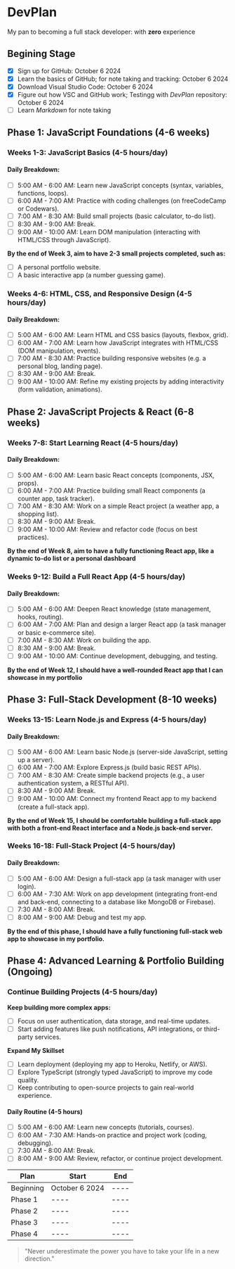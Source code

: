 # DevPlan
 My pan to becoming a full stack developer: with **zero** experience 

 ## Begining Stage
 - [x] Sign up for GitHub: October 6 2024
 - [x] Learn the basics of GitHub; for note taking and tracking: October 6 2024
 - [x] Download Visual Studio Code: October 6 2024
 - [x] Figure out how VSC and GitHub work; Testingg with *DevPlan* repository: October 6 2024
 - [ ] Learn *Markdown* for note taking

 ## Phase 1: JavaScript Foundations (4-6 weeks)

 ### Weeks 1-3: JavaScript Basics (4-5 hours/day)

 #### Daily Breakdown:

 - [ ] 5:00 AM - 6:00 AM: Learn new JavaScript concepts (syntax, variables, functions, loops).
 - [ ] 6:00 AM - 7:00 AM: Practice with coding challenges (on freeCodeCamp or Codewars).
 - [ ] 7:00 AM - 8:30 AM: Build small projects (basic calculator, to-do list).
 - [ ] 8:30 AM - 9:00 AM: Break.
 - [ ] 9:00 AM - 10:00 AM: Learn DOM manipulation (interacting with HTML/CSS through JavaScript).

 **By the end of Week 3, aim to have 2-3 small projects completed, such as:**

 - [ ] A personal portfolio website.
 - [ ] A basic interactive app (a number guessing game).

 ### Weeks 4-6: HTML, CSS, and Responsive Design (4-5 hours/day)

 #### Daily Breakdown:

 - [ ] 5:00 AM - 6:00 AM: Learn HTML and CSS basics (layouts, flexbox, grid).
 - [ ] 6:00 AM - 7:00 AM: Learn how JavaScript integrates with HTML/CSS (DOM manipulation, events).
 - [ ] 7:00 AM - 8:30 AM: Practice building responsive websites (e.g. a personal blog, landing page).
 - [ ] 8:30 AM - 9:00 AM: Break.
 - [ ] 9:00 AM - 10:00 AM: Refine my existing projects by adding interactivity (form validation, animations).

 ## Phase 2: JavaScript Projects & React (6-8 weeks)

 ### Weeks 7-8: Start Learning React (4-5 hours/day)

 #### Daily Breakdown:

 - [ ] 5:00 AM - 6:00 AM: Learn basic React concepts (components, JSX, props).
 - [ ] 6:00 AM - 7:00 AM: Practice building small React components (a counter app, task tracker).
 - [ ] 7:00 AM - 8:30 AM: Work on a simple React project (a weather app, a shopping list).
 - [ ] 8:30 AM - 9:00 AM: Break.
 - [ ] 9:00 AM - 10:00 AM: Review and refactor code (focus on best practices).

 **By the end of Week 8, aim to have a fully functioning React app, like a dynamic to-do list or a personal dashboard**

 ### Weeks 9-12: Build a Full React App (4-5 hours/day)

 #### Daily Breakdown:

 - [ ] 5:00 AM - 6:00 AM: Deepen React knowledge (state management, hooks, routing).
 - [ ] 6:00 AM - 7:00 AM: Plan and design a larger React app (a task manager or basic e-commerce site).
 - [ ] 7:00 AM - 8:30 AM: Work on building the app.
 - [ ] 8:30 AM - 9:00 AM: Break.
 - [ ] 9:00 AM - 10:00 AM: Continue development, debugging, and testing.

 **By the end of Week 12, I should have a well-rounded React app that I can showcase in my portfolio**

 ## Phase 3: Full-Stack Development (8-10 weeks)

 ### Weeks 13-15: Learn Node.js and Express (4-5 hours/day)

 #### Daily Breakdown:

 - [ ] 5:00 AM - 6:00 AM: Learn basic Node.js (server-side JavaScript, setting up a server).
 - [ ] 6:00 AM - 7:00 AM: Explore Express.js (build basic REST APIs).
 - [ ] 7:00 AM - 8:30 AM: Create simple backend projects (e.g., a user authentication system, a RESTful API).
 - [ ] 8:30 AM - 9:00 AM: Break.
 - [ ] 9:00 AM - 10:00 AM: Connect my frontend React app to my backend (create a full-stack app).

 **By the end of Week 15, I should be comfortable building a full-stack app with both a front-end React interface and a Node.js back-end server.**

 ### Weeks 16-18: Full-Stack Project (4-5 hours/day)

 #### Daily Breakdown:

 - [ ] 5:00 AM - 6:00 AM: Design a full-stack app (a task manager with user login).
 - [ ] 6:00 AM - 7:30 AM: Work on app development (integrating front-end and back-end, connecting to a database like MongoDB or Firebase).
 - [ ] 7:30 AM - 8:00 AM: Break.
 - [ ] 8:00 AM - 9:00 AM: Debug and test my app.

 **By the end of this phase, I should have a fully functioning full-stack web app to showcase in my portfolio.**

 ## Phase 4: Advanced Learning & Portfolio Building (Ongoing)

 ### Continue Building Projects (4-5 hours/day)

 **Keep building more complex apps:**

 - [ ] Focus on user authentication, data storage, and real-time updates.
 - [ ] Start adding features like push notifications, API integrations, or third-party services.

 **Expand My Skillset**

 - [ ] Learn deployment (deploying my app to Heroku, Netlify, or AWS).
 - [ ] Explore TypeScript (strongly typed JavaScript) to improve my code quality.
 - [ ] Keep contributing to open-source projects to gain real-world experience.

 #### Daily Routine (4-5 hours)

 - [ ] 5:00 AM - 6:00 AM: Learn new concepts (tutorials, courses).
 - [ ] 6:00 AM - 7:30 AM: Hands-on practice and project work (coding, debugging).
 - [ ] 7:30 AM - 8:00 AM: Break.
 - [ ] 8:00 AM - 9:00 AM: Review, refactor, or continue project development.

 |Plan|Start|End|
 |----|----|----|
 |Beginning| October 6 2024|----|
 |Phase 1|----|----|
 |Phase 2|----|----|
 |Phase 3|----|----|
 |Phase 4|----|----|

 > "Never underestimate the power you have to take your life in a new direction."






